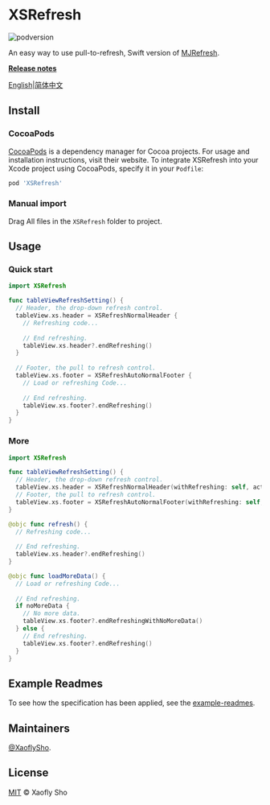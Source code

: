 # XSRefresh

![podversion](https://img.shields.io/cocoapods/v/XSRefresh.svg)

An easy way to use pull-to-refresh, Swift version of [MJRefresh](https://github.com/CoderMJLee/MJRefresh).

**[Release notes](https://github.com/XaoflySho/XSRefresh/releases)**

[English](README.md)|[简体中文](Readme/README.zh_CN.md)

## Install

### CocoaPods

[CocoaPods](https://cocoapods.org/) is a dependency manager for Cocoa projects. For usage and installation instructions, visit their website. To integrate XSRefresh into your Xcode project using CocoaPods, specify it in your `Podfile`:

```ruby
pod 'XSRefresh'
```

### Manual import

Drag All files in the `XSRefresh` folder to project.

## Usage

### Quick start

```swift
import XSRefresh

func tableViewRefreshSetting() {
  // Header, the drop-down refresh control.
  tableView.xs.header = XSRefreshNormalHeader {
    // Refreshing code...
	  
    // End refreshing.
    tableView.xs.header?.endRefreshing()
  }
	
  // Footer, the pull to refresh control.
  tableView.xs.footer = XSRefreshAutoNormalFooter {
    // Load or refreshing Code...
    
    // End refreshing.
    tableView.xs.footer?.endRefreshing()
  }
}
```

### More

```swift
import XSRefresh

func tableViewRefreshSetting() {
  // Header, the drop-down refresh control.
  tableView.xs.header = XSRefreshNormalHeader(withRefreshing: self, action: #selector(refresh))
  // Footer, the pull to refresh control.
  tableView.xs.footer = XSRefreshAutoNormalFooter(withRefreshing: self, action: #selector(loadMoreData))
}

@objc func refresh() {
  // Refreshing code...
  
  // End refreshing.
  tableView.xs.header?.endRefreshing()
}

@objc func loadMoreData() {
  // Load or refreshing Code...
  
  // End refreshing.
  if noMoreData {
    // No more data.
    tableView.xs.footer?.endRefreshingWithNoMoreData()
  } else {
    // End refreshing.
    tableView.xs.footer?.endRefreshing()
  }
}
```

## Example Readmes

To see how the specification has been applied, see the [example-readmes](Example/README.md).

## Maintainers

[@XaoflySho](https://github.com/XaoflySho).

## License

[MIT](https://github.com/RichardLitt/standard-readme/blob/master/LICENSE) © Xaofly Sho

